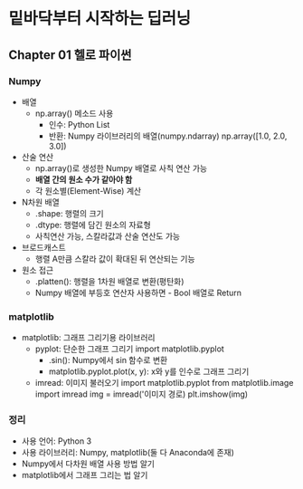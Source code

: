 # 밑바닥부터 시작하는 딥러닝
## Chapter 01 헬로 파이썬
### Numpy
- 배열
    - np.array() 메소드 사용
        - 인수: Python List
        - 반환: Numpy 라이브러리의 배열(numpy.ndarray)
    np.array([1.0, 2.0, 3.0])
- 산술 연산
    - np.array()로 생성한 Numpy 배열로 사칙 연산 가능
    - **배열 간의 원소 수가 같아야 함**
    - 각 원소별(Element-Wise) 계산
- N차원 배열
    - .shape: 행렬의 크기
    - .dtype: 행렬에 담긴 원소의 자료형
    - 사칙연산 가능, 스칼라값과 산술 연산도 가능
- 브로드캐스트
    - 행렬 A만큼 스칼라 값이 확대된 뒤 연산되는 기능
- 원소 접근
    - .platten(): 행렬을 1차원 배열로 변환(평탄화)
    - Numpy 배열에 부등호 연산자 사용하면 - Bool 배열로 Return
### matplotlib
- matplotlib: 그래프 그리기용 라이브러리
    - pyplot: 단순한 그래프 그리기
    import matplotlib.pyplot
        - .sin(): Numpy에서 sin 함수로 변환
        - matplotlib.pyplot.plot(x, y): x와 y를 인수로 그래프 그리기
    - imread: 이미지 불러오기
    import matplotlib.pyplot
    from matplotlib.image import imread
    img = imread('이미지 경로)
    plt.imshow(img)
### 정리
- 사용 언어: Python 3
- 사용 라이브러리: Numpy, matplotlib(둘 다 Anaconda에 존재)
- Numpy에서 다차원 배열 사용 방법 알기
- matplotlib에서 그래프 그리는 법 알기